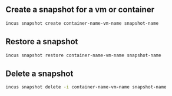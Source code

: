 ## Create a snapshot for a vm or container
```bash
incus snapshot create container-name-vm-name snapshot-name
```
## Restore a snapshot
```bash
incus snapshot restore container-name-vm-name snapshot-name
```

## Delete a snapshot
```bash
incus snapshot delete -i container-name-vm-name snapshot-name
```
